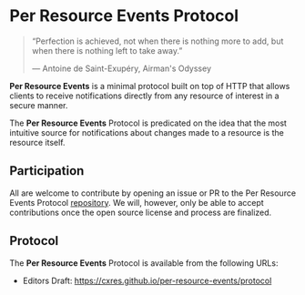 # Per Resource Events Protocol

> “Perfection is achieved, not when there is nothing more to add, but when there is nothing left to take away.”
>
> ― Antoine de Saint-Exupéry, Airman's Odyssey

**Per Resource Events** is a minimal protocol built on top of HTTP that allows clients to receive notifications directly from any resource of interest in a secure manner.

The **Per Resource Events** Protocol is predicated on the idea that the most intuitive source for notifications about changes made to a resource is the resource itself.

## Participation

All are welcome to contribute by opening an issue or PR to the Per Resource Events Protocol [repository](https://github.com/cxres/per-resource-events). We will, however, only be able to accept contributions once the open source license and process are finalized.

## Protocol

The **Per Resource Events** Protocol is available from the following URLs:

* Editors Draft: <https://cxres.github.io/per-resource-events/protocol>
